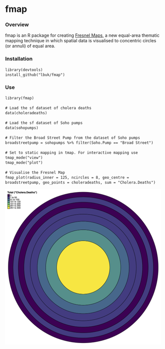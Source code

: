 # fmap

### Overview

fmap is an R package for creating [Fresnel Maps](https://www.liamthomasbolton.com/portfolio/FresnelMap/), a new equal-area thematic mapping technique in which spatial data is visualised to concentric circles (or annuli) of equal area.

### Installation

    library(devtools)
    install_github("lbuk/fmap")

### Use

    library(fmap)

    # Load the sf dataset of cholera deaths
    data(choleradeaths)
    
    # Load the sf dataset of Soho pumps
    data(sohopumps)

    # Filter the Broad Street Pump from the dataset of Soho pumps
    broadstreetpump = sohopumps %>% filter(Soho.Pump == "Broad Street")

    # Set to static mapping in tmap. For interactive mapping use tmap_mode("view")
    tmap_mode("plot")

    # Visualise the Fresnel Map
    fmap_plot(radius_inner = 125, ncircles = 8, geo_centre = broadstreetpump, geo_points = choleradeaths, sum = "Cholera.Deaths")

![](https://github.com/lbuk/fmap/blob/master/img/fmap_johnsnow_example.png)